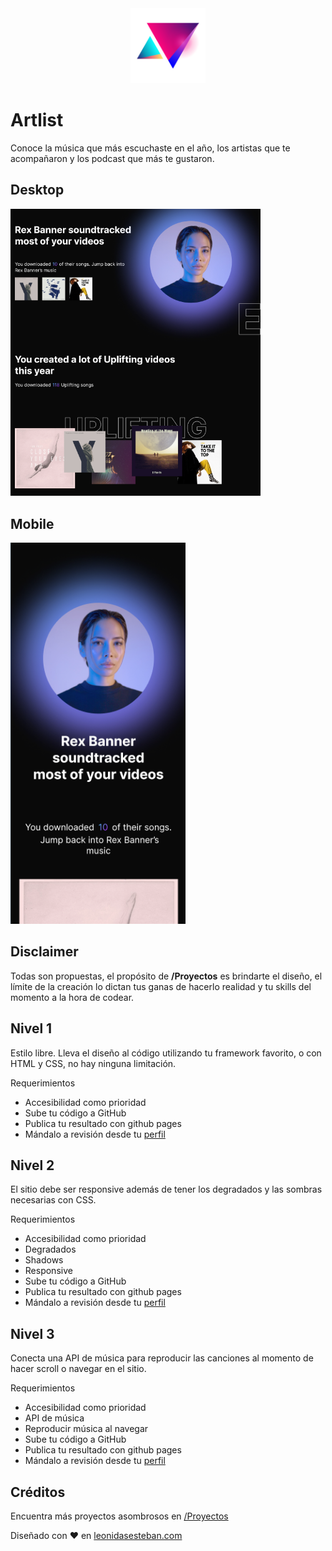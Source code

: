 <div align="center">
<a href="https://leonidasesteban.com/proyectos">
  <img width="120px"  src="https://raw.githubusercontent.com/no-te-rindas/logo/main/Logo/LeonidasEsteban-destello-envolvente-cuadrada.png" />
</a>
</div>

# Artlist

Conoce la música que más escuchaste en el año, los artistas que te acompañaron y los podcast que más te gustaron.

## Desktop

<img width="400px"  src="https://github.com/no-te-rindas/imagenes/blob/main/Readmes/artlist/artlist-desktop%20.png?raw=true" />

## Mobile

<img width="280px"  src="https://github.com/no-te-rindas/imagenes/blob/main/Readmes/artlist/artlist-mobile.png?raw=true" />

## Disclaimer

Todas son propuestas, el propósito de **/Proyectos** es brindarte el diseño, el límite de la creación lo dictan tus ganas de hacerlo realidad y tu skills del momento a la hora de codear.

## Nivel 1

Estilo libre. Lleva el diseño al código utilizando tu framework favorito, o con HTML y CSS, no hay ninguna limitación.

Requerimientos

- Accesibilidad como prioridad
- Sube tu código a GitHub
- Publica tu resultado con github pages
- Mándalo a revisión desde tu [perfil](https://leonidasesteban.com/estudiante)

## Nivel 2

El sitio debe ser responsive además de tener los degradados y las sombras necesarias con CSS.

Requerimientos

- Accesibilidad como prioridad
- Degradados
- Shadows
- Responsive
- Sube tu código a GitHub
- Publica tu resultado con github pages
- Mándalo a revisión desde tu [perfil](https://leonidasesteban.com/estudiante)

## Nivel 3

Conecta una API de música para reproducir las canciones al momento de hacer scroll o navegar en el sitio.

Requerimientos

- Accesibilidad como prioridad
- API de música
- Reproducir música al navegar
- Sube tu código a GitHub
- Publica tu resultado con github pages
- Mándalo a revisión desde tu [perfil](https://leonidasesteban.com/estudiante)

## Créditos

Encuentra más proyectos asombrosos en [/Proyectos](https://leonidasesteban.com/proyectos)

Diseñado con ♥️ en [leonidasesteban.com](leonidasesteban.com)
